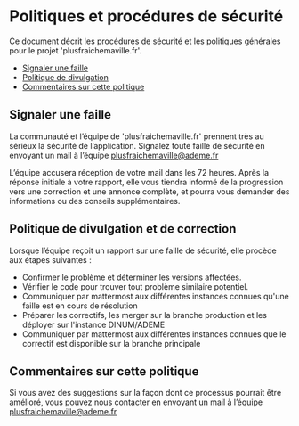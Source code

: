 # Politiques et procédures de sécurité

Ce document décrit les procédures de sécurité et les politiques générales pour le projet 'plusfraichemaville.fr'.

- [Signaler une faille](#signaler-une-faille)
- [Politique de divulgation](#politique-de-divulgation-et-de-correction)
- [Commentaires sur cette politique](#commentaires-sur-cette-politique)

## Signaler une faille

La communauté et l’équipe de 'plusfraichemaville.fr' prennent très au sérieux la sécurité de l’application.
Signalez toute faille de sécurité en envoyant un mail à l’équipe plusfraichemaville@ademe.fr

L’équipe accusera réception de votre mail dans les 72 heures. Après la réponse initiale à votre rapport, elle vous tiendra informé de la progression vers une correction et une annonce complète, et pourra vous demander des informations ou des conseils supplémentaires.

## Politique de divulgation et de correction

Lorsque l’équipe reçoit un rapport sur une faille de sécurité, elle procède aux étapes suivantes :

- Confirmer le problème et déterminer les versions affectées.
- Vérifier le code pour trouver tout problème similaire potentiel.
- Communiquer par mattermost aux différentes instances connues qu'une faille est en cours de résolution
- Préparer les correctifs, les merger sur la branche production et les déployer sur l'instance DINUM/ADEME
- Communiquer par mattermost aux différentes instances connues que le correctif est disponible sur la branche principale

## Commentaires sur cette politique

Si vous avez des suggestions sur la façon dont ce processus pourrait être amélioré, vous pouvez nous contacter en envoyant un mail à l’équipe plusfraichemaville@ademe.fr
